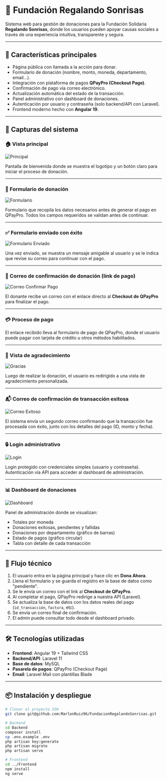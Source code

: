 # 🌟 Fundación Regalando Sonrisas

Sistema web para gestión de donaciones para la Fundación Solidaria **Regalando Sonrisas**, donde los usuarios pueden apoyar causas sociales a través de una experiencia intuitiva, transparente y segura.

---

## 📌 Características principales

- Página pública con llamada a la acción para donar.
- Formulario de donación (nombre, monto, moneda, departamento, email...).
- Integración con plataforma de pagos **QPayPro (Checkout Page)**.
- Confirmación de pago vía correo electrónico.
- Actualización automática del estado de la transacción.
- Panel administrativo con dashboard de donaciones.
- Autenticación por usuario y contraseña (solo backend/API con Laravel).
- Frontend moderno hecho con **Angular 19**.

---

## 📸 Capturas del sistema

### 🏠 Vista principal

![Principal](./capturas/principal.PNG)

Pantalla de bienvenida donde se muestra el logotipo y un botón claro para iniciar el proceso de donación.

---

### 📝 Formulario de donación

![Formulario](./capturas/formulario.PNG)

Formulario que recopila los datos necesarios antes de generar el pago en QPayPro. Todos los campos requeridos se validan antes de continuar.

---

### ✅ Formulario enviado con éxito

![Formulario Enviado](./screenshots/Formulario_enviado.PNG)

Una vez enviado, se muestra un mensaje amigable al usuario y se le indica que revise su correo para continuar con el pago.

---

### 📩 Correo de confirmación de donación (link de pago)

![Correo Confirmar Pago](./capturas/correo_confirmar_pago.PNG)

El donante recibe un correo con el enlace directo al **Checkout de QPayPro** para finalizar el pago.

---

### 💳 Proceso de pago

El enlace recibido lleva al formulario de pago de QPayPro, donde el usuario puede pagar con tarjeta de crédito u otros métodos habilitados.

---

### 🎉 Vista de agradecimiento

![Gracias](./capturas/gracias.PNG)

Luego de realizar la donación, el usuario es redirigido a una vista de agradecimiento personalizada.

---

### 📬 Correo de confirmación de transacción exitosa

![Correo Exitoso](./capturas/correo_exitoso.PNG)

El sistema envía un segundo correo confirmando que la transacción fue procesada con éxito, junto con los detalles del pago (ID, monto y fecha).

---

### 🔒 Login administrativo

![Login](./capturas/login.PNG)

Login protegido con credenciales simples (usuario y contraseña). Autenticación vía API para acceder al dashboard de administración.

---

### 📊 Dashboard de donaciones

![Dashboard](./capturas/dashboard.PNG)

Panel de administración donde se visualizan:

- Totales por moneda
- Donaciones exitosas, pendientes y fallidas
- Donaciones por departamento (gráfico de barras)
- Estado de pagos (gráfico circular)
- Tabla con detalle de cada transacción

---

## 🔐 Flujo técnico

1. El usuario entra en la página principal y hace clic en **Dona Ahora**.
2. Llena el formulario y se guarda el registro en la base de datos como "pendiente".
3. Se le envía un correo con el link al **Checkout de QPayPro**.
4. Al completar el pago, QPayPro redirige a nuestra API (Laravel).
5. Se actualiza la base de datos con los datos reales del pago (`id_transacción`, `factura`, etc).
6. Se envía un correo final de confirmación.
7. El admin puede consultar todo desde el dashboard privado.

---

## 🛠️ Tecnologías utilizadas

- **Frontend**: Angular 19 + Tailwind CSS
- **Backend/API**: Laravel 11
- **Base de datos**: MySQL
- **Pasarela de pagos**: QPayPro (Checkout Page)
- **Email**: Laravel Mail con plantillas Blade

---

## 📦 Instalación y despliegue

```bash
# Clonar el proyecto SSH
git clone git@github.com:MarlonRuiz96/FundacionRegalandoSonrisas.git

# Backend
cd Backend
composer install
cp .env.example .env
php artisan key:generate
php artisan migrate
php artisan serve

# Frontend
cd ../Frontend
npm install
ng serve
